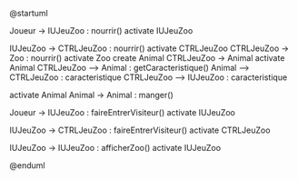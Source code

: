 @startuml

Joueur -> IUJeuZoo : nourrir()
activate IUJeuZoo

IUJeuZoo -> CTRLJeuZoo : nourrir()
activate CTRLJeuZoo
CTRLJeuZoo -> Zoo : nourrir()
activate Zoo
create Animal
CTRLJeuZoo -> Animal
activate Animal
CTRLJeuZoo --> Animal : getCaracteristique()
Animal --> CTRLJeuZoo : caracteristique
CTRLJeuZoo --> IUJeuZoo : caracteristique


activate Animal
Animal -> Animal : manger()


Joueur -> IUJeuZoo : faireEntrerVisiteur()
activate IUJeuZoo

IUJeuZoo -> CTRLJeuZoo : faireEntrerVisiteur()
activate CTRLJeuZoo 


IUJeuZoo -> IUJeuZoo : afficherZoo()
activate IUJeuZoo


@enduml
